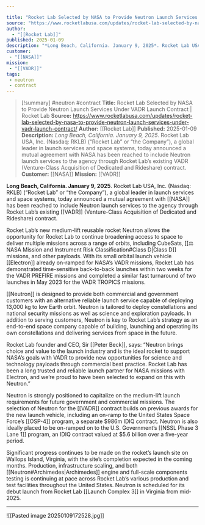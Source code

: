 ```yaml
---

title: "Rocket Lab Selected by NASA to Provide Neutron Launch Services Under VADR Launch Contract | Rocket Lab"
source: "https://www.rocketlabusa.com/updates/rocket-lab-selected-by-nasa-to-provide-neutron-launch-services-under-vadr-launch-contract/"
author:
  - "[[Rocket Lab]]"
published: 2025-01-09
description: "*Long Beach, California. January 9, 2025*. Rocket Lab USA, Inc. (Nasdaq: RKLB) (“Rocket Lab” or “the Company”), a global leader in launch services and space systems, today announced a mutual agreement with NASA has been reached to include Neutron launch services to the agency through Rocket Lab’s existing VADR (Venture-Class Acquisition of Dedicated and Rideshare) contract."
customer:
 - "[[NASA]]"
mission: 
 - "[[VADR]]"
tags:
 - neutron
 - contract
---
```

>[!summary]
#neutron #contract
**Title:** Rocket Lab Selected by NASA to Provide Neutron Launch Services Under VADR Launch Contract | Rocket Lab
**Source:** https://www.rocketlabusa.com/updates/rocket-lab-selected-by-nasa-to-provide-neutron-launch-services-under-vadr-launch-contract/
**Author:** [[Rocket Lab]]
**Published:** 2025-01-09
**Description:** *Long Beach, California. January 9, 2025*. Rocket Lab USA, Inc. (Nasdaq: RKLB) (“Rocket Lab” or “the Company”), a global leader in launch services and space systems, today announced a mutual agreement with NASA has been reached to include Neutron launch services to the agency through Rocket Lab’s existing VADR (Venture-Class Acquisition of Dedicated and Rideshare) contract.
**Customer:** [[NASA]]
**Mission:** [[VADR]]

**Long Beach, California. January 9, 2025**. Rocket Lab USA, Inc. (Nasdaq: RKLB) (“Rocket Lab” or “the Company”), a global leader in launch services and space systems, today announced a mutual agreement with [[NASA]] has been reached to include Neutron launch services to the agency through Rocket Lab’s existing [[VADR]] (Venture-Class Acquisition of Dedicated and Rideshare) contract.

Rocket Lab’s new medium-lift reusable rocket Neutron allows the opportunity for Rocket Lab to continue broadening access to space to deliver multiple missions across a range of orbits, including CubeSats, [[⚖️ NASA Mission and Instrument Risk Classification#Class D|Class D]] missions, and other payloads. With its small orbital launch vehicle [[Electron]] already on-ramped for NASA’s VADR missions, Rocket Lab has demonstrated time-sensitive back-to-back launches within two weeks for the VADR PREFIRE missions and completed a similar fast turnaround of two launches in May 2023 for the VADR TROPICS missions.

[[Neutron]] is designed to provide both commercial and government customers with an alternative reliable launch service capable of deploying 13,000 kg to low Earth orbit. Neutron is tailored to deploy constellations and national security missions as well as science and exploration payloads. In addition to serving customers, Neutron is key to Rocket Lab’s strategy as an end-to-end space company capable of building, launching and operating its own constellations and delivering services from space in the future.

Rocket Lab founder and CEO, Sir [[Peter Beck]], says: “Neutron brings choice and value to the launch industry and is the ideal rocket to support NASA’s goals with VADR to provide new opportunities for science and technology payloads through commercial best practice. Rocket Lab has been a long trusted and reliable launch partner for NASA missions with Electron, and we’re proud to have been selected to expand on this with Neutron.”

Neutron is strongly positioned to capitalize on the medium-lift launch requirements for future government and commercial missions. The selection of Neutron for the [[VADR]] contract builds on previous awards for the new launch vehicle, including an on-ramp to the United States Space Force’s [[OSP-4]] program, a separate $986m IDIQ contract. Neutron is also ideally placed to be on-ramped on to the U.S. Government’s [[NSSL Phase 3 Lane 1]] program, an IDIQ contract valued at $5.6 billion over a five-year period.

Significant progress continues to be made on the rocket’s launch site on Wallops Island, Virginia, with the site’s completion expected in the coming months. Production, infrastructure scaling, and both [[Neutron#Archimedes|Archimedes]] engine and full-scale components testing is continuing at pace across Rocket Lab’s various production and test facilities throughout the United States. Neutron is scheduled for its debut launch from Rocket Lab [[Launch Complex 3]] in Virginia from mid-2025.

---

![[Pasted image 20250109172528.jpg]]